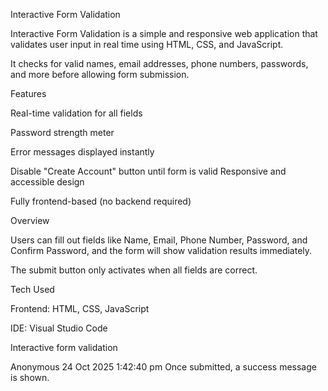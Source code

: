 Interactive Form Validation

Interactive Form Validation is a simple and responsive web application that validates user input in real time using HTML, CSS, and JavaScript.

It checks for valid names, email addresses, phone numbers, passwords, and more before allowing form submission.



Features

Real-time validation for all fields

Password strength meter

Error messages displayed instantly

Disable "Create Account" button until form is valid
Responsive and accessible design

Fully frontend-based (no backend required)


Overview

Users can fill out fields like Name, Email, Phone Number, Password, and Confirm Password, and the form will show validation results immediately.

The submit button only activates when all fields are correct.



Tech Used

Frontend: HTML, CSS, JavaScript

IDE: Visual Studio Code

Interactive form validation

Anonymous 24 Oct 2025 1:42:40 pm
Once submitted, a success message is shown.
